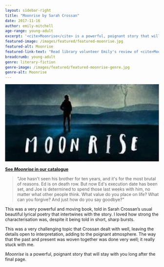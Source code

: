 ```yaml
---
layout: sidebar-right
title: "Moonrise by Sarah Crossan"
date: 2017-11-16
author: emily-mitchell
age-range: young-adult
excerpt: '<cite>Moonrise</cite> is a powerful, poignant story that will stay with you long after the final page.'
featured-image: /images/featured/featured-moonrise.jpg
featured-alt: Moonrise
featured-link-text: "Read library volunteer Emily's review of <cite>Moonrise</cite>, by Sarah Crossan."
breadcrumb: young-adult
genre: literary-fiction
genre-image: /images/featured/featured-moonrise-genre.jpg
genre-alt: Moonrise
---
```


![Moonrise](/images/featured/featured-moonrise.jpg)

**[See <cite>Moonrise</cite> in our catalogue](https://suffolk.spydus.co.uk/cgi-bin/spydus.exe/ENQ/OPAC/BIBENQ?BRN=2183901)**

> "Joe hasn't seen his brother for ten years, and it's for the most brutal of reasons. Ed is on death row. But now Ed's execution date has been set, and Joe is determined to spend those last weeks with him, no matter what other people think. What value do you place on life? What can you forgive? And just how do you say goodbye?"

This was a very powerful and moving book, told in Sarah Crossan’s usual beautiful lyrical poetry that intertwines with the story. I loved how strong the characterisation was, despite it being told in short, sharp bursts.

This was a very challenging topic that Crossan dealt with well, leaving the details open to interpretation, adding to the poignant atmosphere. The way that the past and present was woven together was done very well; it really stuck with me.

<cite>Moonrise</cite> is a powerful, poignant story that will stay with you long after the final page.
